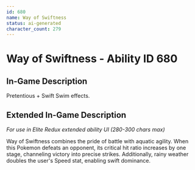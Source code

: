 ```yaml
---
id: 680
name: Way of Swiftness
status: ai-generated
character_count: 279
---
```


# Way of Swiftness - Ability ID 680

## In-Game Description
Pretentious + Swift Swim effects.

## Extended In-Game Description
*For use in Elite Redux extended ability UI (280-300 chars max)*

Way of Swiftness combines the pride of battle with aquatic agility. When this Pokemon defeats an opponent, its critical hit ratio increases by one stage, channeling victory into precise strikes. Additionally, rainy weather doubles the user's Speed stat, enabling swift dominance.